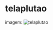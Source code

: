 # telaplutao
imagem:
![telaplutao](https://github.com/leletch/telaplutao/assets/124884152/a54afd5b-7ac6-4bab-b110-d1ed90105574)
